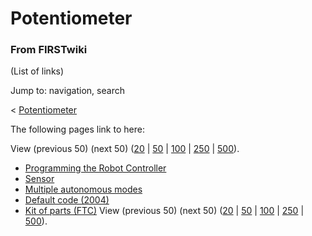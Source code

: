 # Potentiometer

### From FIRSTwiki

(List of links)

Jump to: navigation, search

&lt; [Potentiometer](/index.php?title=Potentiometer&redirect=no
"Potentiometer" )  

The following pages link to here:

View (previous 50) (next 50)
([20](/index.php?title=Special:Whatlinkshere/Potentiometer&limit=20&from=0
"Special:Whatlinkshere/Potentiometer" ) |
[50](/index.php?title=Special:Whatlinkshere/Potentiometer&limit=50&from=0
"Special:Whatlinkshere/Potentiometer" ) |
[100](/index.php?title=Special:Whatlinkshere/Potentiometer&limit=100&from=0
"Special:Whatlinkshere/Potentiometer" ) |
[250](/index.php?title=Special:Whatlinkshere/Potentiometer&limit=250&from=0
"Special:Whatlinkshere/Potentiometer" ) |
[500](/index.php?title=Special:Whatlinkshere/Potentiometer&limit=500&from=0
"Special:Whatlinkshere/Potentiometer" )).

  * [Programming the Robot Controller](/index.php/Programming_the_Robot_Controller "Programming the Robot Controller" )
  * [Sensor](/index.php/Sensor "Sensor" )
  * [Multiple autonomous modes](/index.php/Multiple_autonomous_modes "Multiple autonomous modes" )
  * [Default code (2004)](/index.php/Default_code_%282004%29 "Default code \(2004\)" )
  * [Kit of parts (FTC)](/index.php/Kit_of_parts_%28FTC%29 "Kit of parts \(FTC\)" )
View (previous 50) (next 50)
([20](/index.php?title=Special:Whatlinkshere/Potentiometer&limit=20&from=0
"Special:Whatlinkshere/Potentiometer" ) |
[50](/index.php?title=Special:Whatlinkshere/Potentiometer&limit=50&from=0
"Special:Whatlinkshere/Potentiometer" ) |
[100](/index.php?title=Special:Whatlinkshere/Potentiometer&limit=100&from=0
"Special:Whatlinkshere/Potentiometer" ) |
[250](/index.php?title=Special:Whatlinkshere/Potentiometer&limit=250&from=0
"Special:Whatlinkshere/Potentiometer" ) |
[500](/index.php?title=Special:Whatlinkshere/Potentiometer&limit=500&from=0
"Special:Whatlinkshere/Potentiometer" )).

